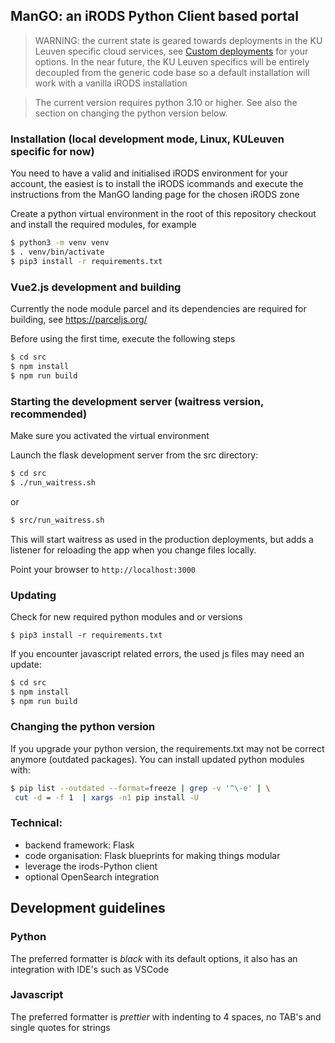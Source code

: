 ## ManGO: an iRODS Python Client based portal

> WARNING: the current state is geared towards deployments in the KU Leuven specific cloud services, see [Custom deployments](Custom-deployments.md) for your options. In the near future, the KU Leuven specifics will be entirely decoupled from the generic code base so a default installation will work with a vanilla iRODS installation 

> The current version requires python 3.10 or higher. See also the section on changing the python version below.

### Installation (local development mode, Linux, KULeuven specific for now)

You need to have a valid and initialised iRODS environment for your account, the easiest is to install the iRODS icommands and execute the instructions from the ManGO landing page for the chosen iRODS zone 

Create a python virtual environment in the root of this repository checkout and install the required modules, for example

```sh
$ python3 -m venv venv
$ . venv/bin/activate
$ pip3 install -r requirements.txt
```

### Vue2.js development and building

Currently the node module parcel and its dependencies are required for building, see https://parceljs.org/

Before using the first time, execute the following steps

```sh
$ cd src
$ npm install
$ npm run build
```

### Starting the development server (waitress version, recommended)

Make sure you activated the virtual environment

Launch the flask development server from the src directory:
```sh
$ cd src
$ ./run_waitress.sh
```
or

```sh
$ src/run_waitress.sh
```

This will start waitress as used in the production deployments, but adds a listener for reloading the app when you change files locally.

Point your browser to `http://localhost:3000`

### Updating

Check for new required python modules and or versions

```
$ pip3 install -r requirements.txt
```

If you encounter javascript related errors, the used js files may need an update:

```sh
$ cd src
$ npm install
$ npm run build
```

### Changing the python version

If you upgrade your python version, the requirements.txt may not be correct anymore (outdated packages). You can install updated python modules with:

```sh
$ pip list --outdated --format=freeze | grep -v '^\-e' | \
 cut -d = -f 1  | xargs -n1 pip install -U
```

### Technical:

- backend framework: Flask
- code organisation: Flask blueprints for making things modular
- leverage the irods-Python client
- optional OpenSearch integration

## Development guidelines

### Python

The preferred formatter is _black_ with its default options, it also has an integration with IDE's such as VSCode

### Javascript

The preferred formatter is _prettier_ with indenting to 4 spaces, no TAB's and single quotes for strings
